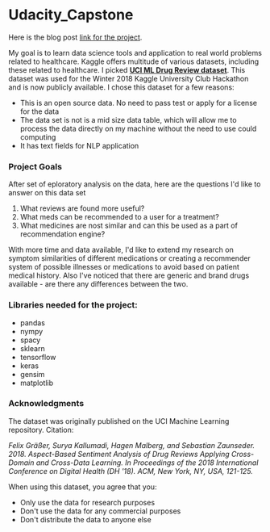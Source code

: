 # Udacity_Capstone

Here is the blog post <a href = "https://medium.com/@katya.h/drug-review-insights-learning-data-science-adae6493b6cd?sk=c6694c3f5abed7ec0f9a185c5896d6e5">link for the project</a>.

My goal is to learn data science tools and application to real world problems related to healthcare.
Kaggle offers multitude of various datasets, including these related to healthcare.
I picked **<a href ="https://www.kaggle.com/jessicali9530/kuc-hackathon-winter-2018">UCI ML Drug Review dataset</a>**. This dataset was used for the Winter 2018 Kaggle University Club Hackathon and is now publicly available. I chose this dataset for a few reasons:
* This is an open source data. No need to pass test or apply for a license for the data
* The data set is not is a mid size data table, which will allow me to process the data directly on my machine without the need to use could computing 
* It has text fields for NLP application

### Project Goals

After set of eploratory analysis on the data, here are the questions I'd like to answer on this data set
1. What reviews are found more useful?
2. What meds can be recommended to a user for a treatment?
3. What medicines are nost similar and can this be used as a part of recommendation engine?

With more time and data available, I'd like to extend my research on symptom similarities of different medications or creating a recommender system of possible illnesses or medications to avoid based on patient medical history. Also  I've noticed that there are generic and brand drugs available - are there any differences between the two.

### Libraries needed for the project:
* pandas
* nympy
* spacy
* sklearn
* tensorflow
* keras
* gensim
* matplotlib

### Acknowledgments
The dataset was originally published on the UCI Machine Learning repository. Citation:

*Felix Gräßer, Surya Kallumadi, Hagen Malberg, and Sebastian Zaunseder. 2018. Aspect-Based Sentiment Analysis of Drug Reviews Applying Cross-Domain and Cross-Data Learning. In Proceedings of the 2018 International Conference on Digital Health (DH '18). ACM, New York, NY, USA, 121-125.*

When using this dataset, you agree that you:

* Only use the data for research purposes
* Don't use the data for any commercial purposes
* Don't distribute the data to anyone else
